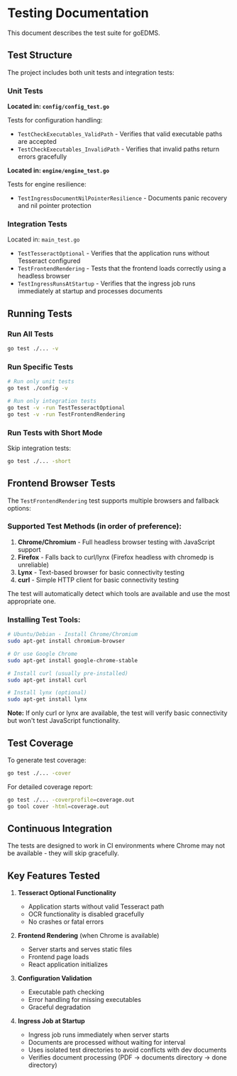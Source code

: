# Testing Documentation

This document describes the test suite for goEDMS.

## Test Structure

The project includes both unit tests and integration tests:

### Unit Tests

**Located in: `config/config_test.go`**

Tests for configuration handling:
- `TestCheckExecutables_ValidPath` - Verifies that valid executable paths are accepted
- `TestCheckExecutables_InvalidPath` - Verifies that invalid paths return errors gracefully

**Located in: `engine/engine_test.go`**

Tests for engine resilience:
- `TestIngressDocumentNilPointerResilience` - Documents panic recovery and nil pointer protection

### Integration Tests

Located in: `main_test.go`

- `TestTesseractOptional` - Verifies that the application runs without Tesseract configured
- `TestFrontendRendering` - Tests that the frontend loads correctly using a headless browser
- `TestIngressRunsAtStartup` - Verifies that the ingress job runs immediately at startup and processes documents

## Running Tests

### Run All Tests

```bash
go test ./... -v
```

### Run Specific Tests

```bash
# Run only unit tests
go test ./config -v

# Run only integration tests
go test -v -run TestTesseractOptional
go test -v -run TestFrontendRendering
```

### Run Tests with Short Mode

Skip integration tests:

```bash
go test ./... -short
```

## Frontend Browser Tests

The `TestFrontendRendering` test supports multiple browsers and fallback options:

### Supported Test Methods (in order of preference):

1. **Chrome/Chromium** - Full headless browser testing with JavaScript support
2. **Firefox** - Falls back to curl/lynx (Firefox headless with chromedp is unreliable)
3. **Lynx** - Text-based browser for basic connectivity testing
4. **curl** - Simple HTTP client for basic connectivity testing

The test will automatically detect which tools are available and use the most appropriate one.

### Installing Test Tools:

```bash
# Ubuntu/Debian - Install Chrome/Chromium
sudo apt-get install chromium-browser

# Or use Google Chrome
sudo apt-get install google-chrome-stable

# Install curl (usually pre-installed)
sudo apt-get install curl

# Install lynx (optional)
sudo apt-get install lynx
```

**Note:** If only curl or lynx are available, the test will verify basic connectivity but won't test JavaScript functionality.

## Test Coverage

To generate test coverage:

```bash
go test ./... -cover
```

For detailed coverage report:

```bash
go test ./... -coverprofile=coverage.out
go tool cover -html=coverage.out
```

## Continuous Integration

The tests are designed to work in CI environments where Chrome may not be available - they will skip gracefully.

## Key Features Tested

1. **Tesseract Optional Functionality**
   - Application starts without valid Tesseract path
   - OCR functionality is disabled gracefully
   - No crashes or fatal errors

2. **Frontend Rendering** (when Chrome is available)
   - Server starts and serves static files
   - Frontend page loads
   - React application initializes

3. **Configuration Validation**
   - Executable path checking
   - Error handling for missing executables
   - Graceful degradation

4. **Ingress Job at Startup**
   - Ingress job runs immediately when server starts
   - Documents are processed without waiting for interval
   - Uses isolated test directories to avoid conflicts with dev documents
   - Verifies document processing (PDF → documents directory → done directory)
